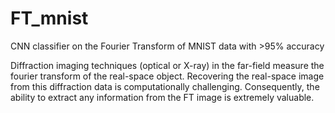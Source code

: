 # FT_mnist
CNN classifier on the Fourier Transform of MNIST data with >95% accuracy

Diffraction imaging techniques (optical or X-ray) in the far-field measure the fourier transform of the real-space object. Recovering  the real-space image from this diffraction data is computationally challenging. Consequently, the ability to extract any information from the FT image is extremely valuable.
